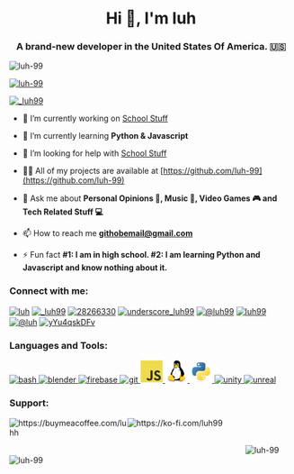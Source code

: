<h1 align="center">Hi 👋, I'm luh</h1>
<h3 align="center">A brand-new developer in the United States Of America. 🇺🇸</h3>

<p align="left"> <img src="https://komarev.com/ghpvc/?username=luh-99&label=Profile%20Views&color=000000&style=flat-square" alt="luh-99" /> </p>

<p align="left"> <a href="https://github.com/ryo-ma/github-profile-trophy"><img src="https://github-profile-trophy.vercel.app/?username=luh-99" alt="luh-99" /></a> </p>

<p align="left"> <a href="https://twitter.com/_luh99" target="blank"><img src="https://img.shields.io/twitter/follow/_luh99?logo=twitter&style=for-the-badge" alt="_luh99" /></a> </p>

- 🔭 I’m currently working on [School Stuff](https://github.com/luh-99/School_Bypasses)

- 🌱 I’m currently learning **Python & Javascript**

- 🤝 I’m looking for help with [School Stuff](https://github.com/luh-99/School_Bypasses)

- 👨‍💻 All of my projects are available at [https://github.com/luh-99](https://github.com/luh-99)

- 💬 Ask me about **Personal Opinions 🤔, Music 🎵, Video Games 🎮 and Tech Related Stuff 💻**

- 📫 How to reach me **githobemail@gmail.com**

- ⚡ Fun fact **#1: I am in high school. #2: I am learning Python and Javascript and know nothing about it.**

<h3 align="left">Connect with me:</h3>
<p align="left">
<a href="https://dev.to/luh" target="blank"><img align="center" src="https://raw.githubusercontent.com/rahuldkjain/github-profile-readme-generator/master/src/images/icons/Social/devto.svg" alt="luh" height="30" width="40" /></a>
<a href="https://twitter.com/_luh99" target="blank"><img align="center" src="https://raw.githubusercontent.com/rahuldkjain/github-profile-readme-generator/master/src/images/icons/Social/twitter.svg" alt="_luh99" height="30" width="40" /></a>
<a href="https://stackoverflow.com/users/28266330" target="blank"><img align="center" src="https://raw.githubusercontent.com/rahuldkjain/github-profile-readme-generator/master/src/images/icons/Social/stack-overflow.svg" alt="28266330" height="30" width="40" /></a>
<a href="https://instagram.com/underscore_luh99" target="blank"><img align="center" src="https://raw.githubusercontent.com/rahuldkjain/github-profile-readme-generator/master/src/images/icons/Social/instagram.svg" alt="underscore_luh99" height="30" width="40" /></a>
<a href="https://medium.com/@luh99" target="blank"><img align="center" src="https://raw.githubusercontent.com/rahuldkjain/github-profile-readme-generator/master/src/images/icons/Social/medium.svg" alt="@luh99" height="30" width="40" /></a>
<a href="https://www.leetcode.com/luh99" target="blank"><img align="center" src="https://raw.githubusercontent.com/rahuldkjain/github-profile-readme-generator/master/src/images/icons/Social/leet-code.svg" alt="luh99" height="30" width="40" /></a>
<a href="https://www.hackerearth.com/@luh" target="blank"><img align="center" src="https://raw.githubusercontent.com/rahuldkjain/github-profile-readme-generator/master/src/images/icons/Social/hackerearth.svg" alt="@luh" height="30" width="40" /></a>
<a href="https://discord.gg/yYu4qskDFv" target="blank"><img align="center" src="https://raw.githubusercontent.com/rahuldkjain/github-profile-readme-generator/master/src/images/icons/Social/discord.svg" alt="yYu4qskDFv" height="30" width="40" /></a>
</p>

<h3 align="left">Languages and Tools:</h3>
<p align="left"> <a href="https://www.gnu.org/software/bash/" target="_blank" rel="noreferrer"> <img src="https://www.vectorlogo.zone/logos/gnu_bash/gnu_bash-icon.svg" alt="bash" width="40" height="40"/> </a> <a href="https://www.blender.org/" target="_blank" rel="noreferrer"> <img src="https://download.blender.org/branding/community/blender_community_badge_white.svg" alt="blender" width="40" height="40"/> </a> <a href="https://firebase.google.com/" target="_blank" rel="noreferrer"> <img src="https://www.vectorlogo.zone/logos/firebase/firebase-icon.svg" alt="firebase" width="40" height="40"/> </a> <a href="https://git-scm.com/" target="_blank" rel="noreferrer"> <img src="https://www.vectorlogo.zone/logos/git-scm/git-scm-icon.svg" alt="git" width="40" height="40"/> </a> <a href="https://developer.mozilla.org/en-US/docs/Web/JavaScript" target="_blank" rel="noreferrer"> <img src="https://raw.githubusercontent.com/devicons/devicon/master/icons/javascript/javascript-original.svg" alt="javascript" width="40" height="40"/> </a> <a href="https://www.linux.org/" target="_blank" rel="noreferrer"> <img src="https://raw.githubusercontent.com/devicons/devicon/master/icons/linux/linux-original.svg" alt="linux" width="40" height="40"/> </a> <a href="https://www.python.org" target="_blank" rel="noreferrer"> <img src="https://raw.githubusercontent.com/devicons/devicon/master/icons/python/python-original.svg" alt="python" width="40" height="40"/> </a> <a href="https://unity.com/" target="_blank" rel="noreferrer"> <img src="https://www.vectorlogo.zone/logos/unity3d/unity3d-icon.svg" alt="unity" width="40" height="40"/> </a> <a href="https://unrealengine.com/" target="_blank" rel="noreferrer"> <img src="https://raw.githubusercontent.com/kenangundogan/fontisto/036b7eca71aab1bef8e6a0518f7329f13ed62f6b/icons/svg/brand/unreal-engine.svg" alt="unreal" width="40" height="40"/> </a> </p>

<h3 align="left">Support:</h3>
<p><a href="https://www.buymeacoffee.com/https://buymeacoffee.com/luhh"> <img align="left" src="https://cdn.buymeacoffee.com/buttons/v2/default-yellow.png" height="50" width="210" alt="https://buymeacoffee.com/luhh" /></a><a href="https://ko-fi.com/https://ko-fi.com/luh99"> <img align="left" src="https://cdn.ko-fi.com/cdn/kofi3.png?v=3" height="50" width="210" alt="https://ko-fi.com/luh99" /></a></p><br><br>

<p><img align="left" src="https://github-readme-stats.vercel.app/api/top-langs?username=luh-99&show_icons=true&title_color=ffffff&text_color=ffffff&bg_color=000000&hide_border=true&cache_seconds=1800&locale=en&layout=compact" alt="luh-99" /></p>

<p>&nbsp;<img align="center" src="https://github-readme-stats.vercel.app/api?username=luh-99&show_icons=true&title_color=ffffff&text_color=ffffff&bg_color=000000&hide_border=true&cache_seconds=1800&locale=en" alt="luh-99" /></p>
